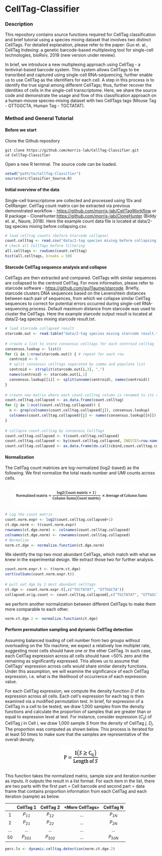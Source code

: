 # CellTag-Classifier

### Description
This repository contains source functions required for CellTag classification and brief tutorial using a species mixing dataset that involves two distinct CellTags. For detailed explanation, please refer to the paper: Guo et. al., CellTag Indexing: a genetic barcode-based multiplexing tool for single-cell technologies, bioRxiv, 2018 (new version under review).

In brief, we introduce a new multiplexing approach using CellTag - a lentiviral-based barcode system. This system allows CellTags to be transribed and captured using single-cell RNA-sequencing, further enable us to use CellTag as the identifiers for each cell. A step in this process is to identify the true signal among different CellTags; thus, further recover the identities of cells in the single-cell transcriptome. Here, we share the source code and demonstrate the usage and flow of this classification approach on a human-mouse species-mixing dataset with two CellTags tags (Mouse Tag - GTTGGCTA, Human Tag - TGCTATAT).

### Method and General Tutorial
#### Before we start
Clone the Github repository
```
git clone https://github.com/morris-lab/CellTag-Classifier.git
cd CellTag-Classifier
```
Open a new R terminal. The source code can be loaded.
```r
setwd("path/to/CellTag-Classifier")
source(src/Classifier_Source.R)
```
#### Initial overview of the data
Single-cell transcriptome are collected and processed using 10x and CellRanger. CellTag count matrix can be extracted via previous demonstrated workflow - https://github.com/morris-lab/CellTagWorkflow or R package - CloneHunter:https://github.com/morris-lab/CloneHunter (Biddy et. al., Naure, 2018). Here the example count data file is located at data/2-tag species mixing before collapsing.csv.
```r
# load celltag counts (before Starcode collapse)
count.celltag <- read.csv("data/2-tag species mixing before collapsing.csv", header = TRUE, row.names=1, stringsAsFactors = F)
# check all CellTags before filtering
all.celltags <- rowSums(count.celltag)
hist(all.celltags, breaks = 50)
```
#### Starcode CellTag sequence analysis and collapse
CellTags are then extracted and compared. CellTags with similar sequences are collapsed to the centroid CellTag. For more information, please refer to starcode software - https://github.com/gui11aume/starcode. Briefly, starcode clusters DNA sequences based on the Levenshtein distances between each pair of sequences, from which we collapse similar CellTag sequences to correct for potential errors occurred during single-cell RNA-sequencing process. Default maximum distance from starcode was used to cluster the CellTags. Here the example starcode output result is located at data/2-tag species mixing starcode result.txt.
```r
# load starcode collapsed result
starcode.out <- read.table("data/2-tag species mixing starcode result.txt", sep = "\t", stringsAsFactors=FALSE)

# create a list to store consensus celltags for each centroid celltag
consensus.lookup <- list()
for (i in 1:nrow(starcode.out)) { # repeat for each row
  centroid <- 0
  # split consensus celltags separated by comma and populate list
  centroid <- strsplit(starcode.out[i,3], ",")
  names(centroid) <- starcode.out[i,1]
  consensus.lookup[[i]] <- split(unname(centroid), names(centroid))
}

# create new matrix where each count.celltag column is renamed to its centroid CellTag
count.celltag.collapsed <- as.data.frame(count.celltag)
for (j in 1:ncol(count.celltag.collapsed)) {
  n <- grep(colnames(count.celltag.collapsed[j]), consensus.lookup)
  colnames(count.celltag.collapsed)[j] <- names(consensus.lookup[[n]])
}

# collapse count.celltag by consensus CellTags
count.celltag.collapsed <- t(count.celltag.collapsed)
count.celltag.collapsed <- by(count.celltag.collapsed, INDICES=row.names(count.celltag.collapsed), FUN=colSums)
count.celltag.collapsed <- as.data.frame(do.call(cbind,count.celltag.collapsed))
```

#### Normalization
The CellTag count matrices are log-normalized (log2-based) as the following. We first normalize the total reads number and UMI counts across cells.
<p align="center">
  <img src="/equation/Normalization.png" height="72" width="450">
</p>

```r
# Log the count matrix
count.norm.expr <- log2(count.celltag.collapsed+1)
ct.dge.norm <- t(count.norm.expr)
rownames(ct.dge.norm) <- colnames(count.celltag.collapsed)
colnames(ct.dge.norm) <- rownames(count.celltag.collapsed)
# Normalize
norm.ct.dge <- normalize.function(ct.dge.norm)
```

We identify the top two most abundant CellTags, which match with what we knew in the experimental design. We extract those two for further analysis.
```r
count.norm.expr.t <- t(norm.ct.dge)
sort(colSums(count.norm.expr.t))

# pull out dge by 2 most abundant celltags
ct.dge <- count.norm.expr.t[,c("TGCTATAT", "GTTGGCTA")]
collapsed.orig.count <- count.celltag.collapsed[,c("TGCTATAT", "GTTGGCTA")]
```

we perform another normalization between different CellTags to make them more comparable to each other.
```r
norm.ct.dge.2 <- normalize.function(ct.dge)
```

#### Perform permutation sampling and dynamic CellTag detection
Assuming balanced loading of cell number from two groups without overloading on the 10x machine, we expect a relatively low multiplet rate, suggesting most cells should have one or the other CellTag. In such case, each CellTag expression across all cells should have ~50% zero and the remaining as significantly expressed. This allows us to assume that CellTags' expression across cells would share similar density functions. Under this assumption, we will examine the significance of each CellTag expression, i.e. what is the likelihood of occurrence of each expression value.

For each CellTag expression, we compute the density function *D* of its expression across all cells. Each cell's expression for each tag is then examined via a modified permutation test. In brief, for expression of a CellTag in a cell to be tested, we draw 1,000 samples from the density functions and calculate the proportion of samples that are greater than or equal to expression level at test. For instance, consider expression (*C<sub>ij</sub>*) of CellTag *j* in Cell *i*, we draw 1,000 sample *S* from the density of CellTag *j*, *D<sub>j</sub>*. The proportion was computed as shown below. This process is iterated for at least 50 times to make sure that the samples are representative of the overall density.
<p align="center">
  <img src="/equation/permutation.png" height="72" width="140">
</p>

This function takes the normalized matrix, sample size and iteration number as inputs. It outputs the result in a list format. For each item in the list, there are two parts with the first part = Cell barcode and second part = data frame that contains proportion information from each CellTag and each iteration (sample) as below.

||CellTag 1|CellTag 2|\<More CellTags\>|CellTag N|
|:-------------:|:-------------:|:-------------:|:-------------:|:-------------:|
|1|*P<sub>11</sub>*|*P<sub>12</sub>*|...|*P<sub>1N</sub>*|
|2|*P<sub>21</sub>*|*P<sub>22</sub>*|...|*P<sub>2N</sub>*|
|...|...|...|...|...|
|50|*P<sub>501</sub>*|*P<sub>502</sub>*|...|*P<sub>50N</sub>*|

```r
perc.ls <- dynamic.celltag.detection(norm.ct.dge.2)
```

